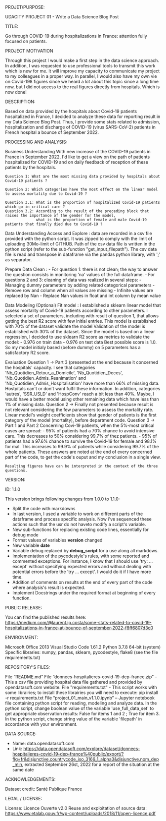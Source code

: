 PROJET/PURPOSE:

UDACITY PROJECT 01 - Write a Data Science Blog Post


TITLE:

Go through COVID-19 during hospitalizations in France: attention fully focused on patients.


PROJECT MOTIVATION

Through this project I would make a first step in the data science approach. In addition, I was requested to use professional tools to transmit this work which is new for me. It will improve my capacity to communicate my project to my colleagues in a proper way.
In parallel, I would also have my own vie on Covid-198 figures since we heard a lot about this topic since a long time now, but I did not access to the real figures directly from hospitals. Which is now done!


DESCRIPTION:

Based on data provided by the hospitals about Covid-19 patients hospitalized in France, 
I decided to analyze these data for reporting result in my Data Science Blog Post.
Thus, I provide some stats related to admission, hospitalization and discharge of COVID-19 (virus SARS-CoV-2) patients in French hospital a bounce of September 2022.


PROCESSING AND ANALYSIS:

Business Understanding
    With new increase of the COVID-19 patients in France in September 2022, I'd like to get a view on the path of patients hospitalized for COVID-19 and on daily feedback of reception of these patients by the hospitals.
	
	Question 1: What are the most missing data provided by hospitals about Covid-19 patients ?	
	
	Question 2: Which categories have the most effect on the linear model to assess mortality due to Covid-19 ?
	
	Question 3.1: What is the proportion of hospitalized Covid-19 patients which go in critical care ?
	Question 3.2: According to the result of the preceding block that raises the importance of the gender for the model,
				  what is the proportion of female and male Covid-19 patients that finally died due to Covid-19 ?

	
Data Understanding
    Access and Explore : data are recorded in a csv file provided with the python script. It was zipped to comply with the limit of uploading 30Mo-limit of GITHUB.
						 Path of the csv data file is written in the python script (refer to the sub-function "get_input_filepath").
						 The csv data file is read and transpose in dataframe via the pandas python library, with ';' as separator.
						 
Prepare Data
    Clean : 
	- For question 1: there is not clean; the way to answer the question consists in monitoring 'na' values of the full dataframe.
	- For questions 2 and 3: cleaning of data was realized in several steps:
							 - Managing dummy parameters by adding related categorical parameters
							 - Remove row and column when all values are missing
							 - Infinite values are replaced by Nan
							 - Replace Nan values in float and int column by mean value
	
Data Modeling (Optional)
    Fit model : I established a sklearn linear model that assess mortality of Covid-19 patients according to other parameters.
			    I selected a set of parameters, including with result of question 1, that allows getting the best R2 score with few initial entries.
				This model is established with 70% of the dataset
    validate the model
				Validation of the model is established with 30% of the dataset.
				Since the model is based on a linear regression, I decided to use sklearn R2 score as metrics to validate the model:
				- 0.976 on train data
				- 0.976 on test data
				Best possible score is 1.0. So my model initialy based (before dummy) on 5 parameters has a satisfactory R2 score.
	
Evaluation
    Question 1 -> Part 3 (presented at the end because it concerned the hospitals' capacity.
        I see that categories 'Nb_Quotidien_Retour_a_Domicile', 'Nb_Quotidien_Deces',
		  'Nb_Quotidien_Admis_Reanimation' and 'Nb_Quotidien_Admis_Hospitalisation'
		  have more than 66% of missing data. Hostpitals can't or don't want fulfil these information.
		  In addition, categories 'autres', 'SSR_USLD' and 'HospConv' reach a bit less than 40%.
		  Maybe, I would have a better model using other remaining data which have less than 1% of missing data. 
    Question 2 -> Finally not presented because result is not relevant considering the few parameters to assess the mortality rate.
        Linear model's weight coefficients show that gender of patients is the first category of the model (mortality), before department code.
    Question 3 -> Part 1 and Part 2
        Concerning Covi-19 patients, when the 5%-most critical cases are spread:
			- 95% of patients had a 70% chance to avoid intensive care. This decreases to 50% considering 99.7% of thez patients.
			- 95% of patients had a 97.6% chance to survive the Covid-19 for female and 98.1% for mal. This increases to 99.9% of patients while considering 99.7% of the whole patients.
	These answers are noted at the end of every concerned part of the code, to get the code's ouput and my conclusion in a single view.
	
	Resulting figures have can be interpreted in the context of the three questions.


VERSION:

ID: 1.1.0

This version brings following changes from 1.0.0 to 1.1.0:
- Split the code with markdowns
- In last version, I used a variable to work on different parts of the dataframe and process specific analysis.
  Now i've sequenced these actions such that the usr do not haveto modify a script's variable.
- New sub-functions for replacing existing code lines, essentially for debug mode
- Format values of variables __version__ changed
- New variable __date__
- Variable debug replaced by __debug_script__ for a use along all markdows.
- Implementation of the pycodestyle's rules, with some reported and commented exceptions.
  For instance, I know that I should use 'try: ... except' without specifying expected errors and without dealing with potential errors before the 'try ... except'.
  I would do it if I have more time.
- Addition of comments on results at the end of every part of the code where analysis's result is expected.
- Implement Docstrings under the required format at beginning of every function.

			
			
PUBLIC RELEASE:

You can find the published results here: https://medium.com/@laurent.jp.costa/some-stats-related-to-covid-19-hospitalizations-in-france-at-bounce-of-september-2022-f8ff6807d3c0


ENVIRONMENT:

Microsoft Office 2013
Visual Studio Code 1.61.2
Python 3.7.8 64-bit (system)
Specific libraries: numpy, pandas, sklearn, pycodestyle, flake8 (see the file requirements.txt)


REPOSITORY’S FILES:

File “README.md”
File “donnees-hospitalieres-covid-19-dep-france.zip” – This a csv file providing hospital data file gathered and provided by opendatasoft.com website.
File "requirements.txt" - This script works with some librairies; to install these librairies you will need to execute: pip install -r requirements.txt
File “project_01_main_v1.1.0.ipynb” – Jupyter notebook file containing python script for reading, modeling and analyze data.
In the python script, change boolean value of the variable 'use_full_data_set' to get appropriate observation results: False for items 1 and 2 ; True for item 3. In the python script, change string value of the variable 'filepath' in accordance with your environment.


DATA SOURCE:

- Name: data.opendatasoft.com
- Link: https://data.opendatasoft.com/explore/dataset/donnees-hospitalieres-covid-19-dep-france%40public/export/?flg=fr&disjunctive.countrycode_iso_3166_1_alpha3&disjunctive.nom_dep_min, extracted September 26st, 2022 for a report of the situation at the same date


ACKNOWLEDGEMENTS:

Dataset credit: Santé Publique France


LEGAL / LICENSE:

License: Licence Ouverte v2.0
Reuse and exploitation of source data: https://www.etalab.gouv.fr/wp-content/uploads/2018/11/open-licence.pdf
